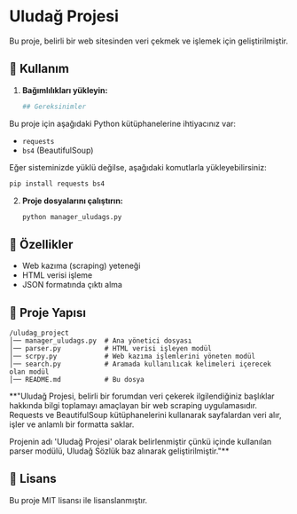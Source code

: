 # Uludağ Projesi

Bu proje, belirli bir web sitesinden veri çekmek ve işlemek için geliştirilmiştir.

## 📌 Kullanım

1. **Bağımlılıkları yükleyin:**
   ```bash
   ## Gereksinimler

Bu proje için aşağıdaki Python kütüphanelerine ihtiyacınız var:

- `requests`
- `bs4` (BeautifulSoup)

Eğer sisteminizde yüklü değilse, aşağıdaki komutlarla yükleyebilirsiniz:

   ```bash
   pip install requests bs4
   ```

2. **Proje dosyalarını çalıştırın:**
   ```bash
   python manager_uludags.py
   ```

## 🚀 Özellikler
- Web kazıma (scraping) yeteneği
- HTML verisi işleme
- JSON formatında çıktı alma

## 📂 Proje Yapısı
```
/uludag_project
│── manager_uludags.py  # Ana yönetici dosyası
│── parser.py           # HTML verisi işleyen modül
│── scrpy.py            # Web kazıma işlemlerini yöneten modül
│── search.py           # Aramada kullanılıcak kelimeleri içerecek olan modül
│── README.md           # Bu dosya
```

**"Uludağ Projesi, belirli bir forumdan veri çekerek ilgilendiğiniz başlıklar hakkında bilgi toplamayı amaçlayan bir web scraping uygulamasıdır. Requests ve BeautifulSoup kütüphanelerini kullanarak sayfalardan veri alır, işler ve anlamlı bir formatta saklar.

Projenin adı 'Uludağ Projesi' olarak belirlenmiştir çünkü içinde kullanılan parser modülü, Uludağ Sözlük baz alınarak geliştirilmiştir."**

## 📜 Lisans
Bu proje MIT lisansı ile lisanslanmıştır.


